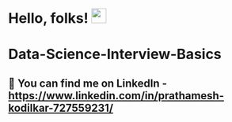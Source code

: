 # Hello, folks! <img src="https://raw.githubusercontent.com/MartinHeinz/MartinHeinz/master/wave.gif" width="30px">

# Data-Science-Interview-Basics

## :heartbeat: You can find me on LinkedIn - https://www.linkedin.com/in/prathamesh-kodilkar-727559231/
